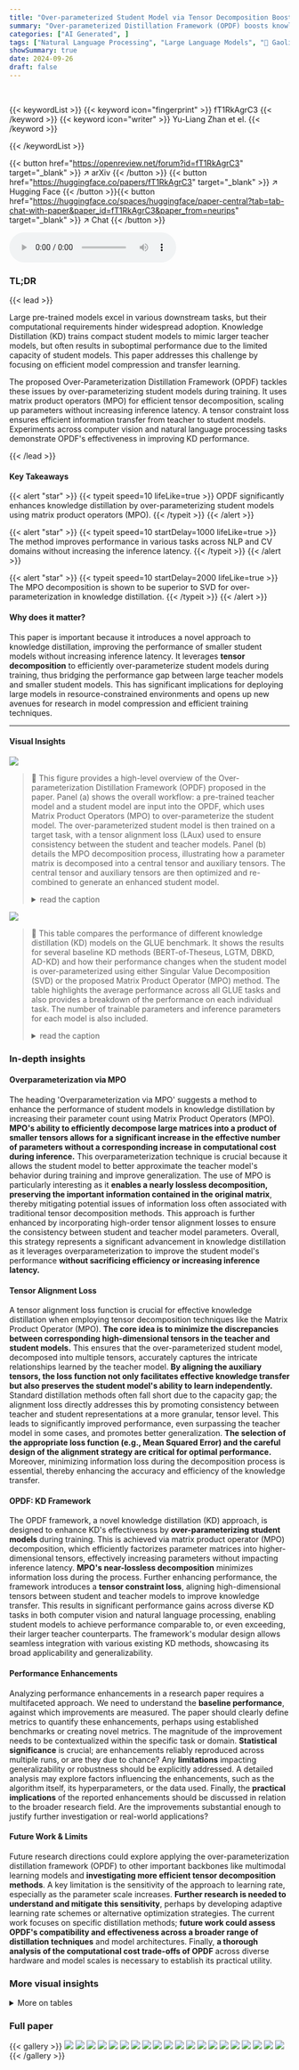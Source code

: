 ```yaml
---
title: "Over-parameterized Student Model via Tensor Decomposition Boosted Knowledge Distillation"
summary: "Over-parameterized Distillation Framework (OPDF) boosts knowledge distillation by efficiently over-parameterizing student models via tensor decomposition, significantly improving performance without i..."
categories: ["AI Generated", ]
tags: ["Natural Language Processing", "Large Language Models", "🏢 Gaoling School of Artificial Intelligence, Renmin University of China",]
showSummary: true
date: 2024-09-26
draft: false
---
```


<br>

{{< keywordList >}}
{{< keyword icon="fingerprint" >}} fT1RkAgrC3 {{< /keyword >}}
{{< keyword icon="writer" >}} Yu-Liang Zhan et el. {{< /keyword >}}
 
{{< /keywordList >}}

{{< button href="https://openreview.net/forum?id=fT1RkAgrC3" target="_blank" >}}
↗ arXiv
{{< /button >}}
{{< button href="https://huggingface.co/papers/fT1RkAgrC3" target="_blank" >}}
↗ Hugging Face
{{< /button >}}{{< button href="https://huggingface.co/spaces/huggingface/paper-central?tab=tab-chat-with-paper&paper_id=fT1RkAgrC3&paper_from=neurips" target="_blank" >}}
↗ Chat
{{< /button >}}




<audio controls>
    <source src="https://ai-paper-reviewer.com/fT1RkAgrC3/podcast.wav" type="audio/wav">
    Your browser does not support the audio element.
</audio>


### TL;DR


{{< lead >}}

Large pre-trained models excel in various downstream tasks, but their computational requirements hinder widespread adoption. Knowledge Distillation (KD) trains compact student models to mimic larger teacher models, but often results in suboptimal performance due to the limited capacity of student models.  This paper addresses this challenge by focusing on efficient model compression and transfer learning. 

The proposed Over-Parameterization Distillation Framework (OPDF) tackles these issues by over-parameterizing student models during training. It uses matrix product operators (MPO) for efficient tensor decomposition, scaling up parameters without increasing inference latency.  A tensor constraint loss ensures efficient information transfer from teacher to student models.  Experiments across computer vision and natural language processing tasks demonstrate OPDF's effectiveness in improving KD performance.

{{< /lead >}}


#### Key Takeaways

{{< alert "star" >}}
{{< typeit speed=10 lifeLike=true >}} OPDF significantly enhances knowledge distillation by over-parameterizing student models using matrix product operators (MPO). {{< /typeit >}}
{{< /alert >}}

{{< alert "star" >}}
{{< typeit speed=10 startDelay=1000 lifeLike=true >}} The method improves performance in various tasks across NLP and CV domains without increasing the inference latency. {{< /typeit >}}
{{< /alert >}}

{{< alert "star" >}}
{{< typeit speed=10 startDelay=2000 lifeLike=true >}} The MPO decomposition is shown to be superior to SVD for over-parameterization in knowledge distillation. {{< /typeit >}}
{{< /alert >}}

#### Why does it matter?
This paper is important because it introduces a novel approach to knowledge distillation, improving the performance of smaller student models without increasing inference latency.  It leverages **tensor decomposition** to efficiently over-parameterize student models during training, thus bridging the performance gap between large teacher models and smaller student models. This has significant implications for deploying large models in resource-constrained environments and opens up new avenues for research in model compression and efficient training techniques.

------
#### Visual Insights



![](https://ai-paper-reviewer.com/fT1RkAgrC3/figures_3_1.jpg)

> 🔼 This figure provides a high-level overview of the Over-parameterization Distillation Framework (OPDF) proposed in the paper.  Panel (a) shows the overall workflow: a pre-trained teacher model and a student model are input into the OPDF, which uses Matrix Product Operators (MPO) to over-parameterize the student model. The over-parameterized student model is then trained on a target task, with a tensor alignment loss (LAux) used to ensure consistency between the student and teacher models. Panel (b) details the MPO decomposition process, illustrating how a parameter matrix is decomposed into a central tensor and auxiliary tensors. The central tensor and auxiliary tensors are then optimized and re-combined to generate an enhanced student model.
> <details>
> <summary>read the caption</summary>
> Figure 1: The overview of over-parameter distillation framework (OPDF) for knowledge ditillation. a, We use MPO decomposition to realize the over-parameter procedure for the student model. The auxiliary tensors of the student model are trained to imitate the auxiliary tensors of the teacher model closely. b, We present an illustrative example of MPO decomposition. A parameter matrix WIxJ is decomposed into central tensor and auxiliary tensors.
> </details>





![](https://ai-paper-reviewer.com/fT1RkAgrC3/tables_6_1.jpg)

> 🔼 This table compares the performance of different knowledge distillation (KD) models on the GLUE benchmark.  It shows the results for several baseline KD methods (BERT-of-Theseus, LGTM, DBKD, AD-KD) and how their performance changes when the student model is over-parameterized using either Singular Value Decomposition (SVD) or the proposed Matrix Product Operator (MPO) method. The table highlights the average performance across all GLUE tasks and also provides a breakdown of the performance on each individual task.  The number of trainable parameters and inference parameters for each model is also included.
> <details>
> <summary>read the caption</summary>
> Table 1: Comparison of performance on the GLUE benchmark (in percent). The terms '+SVD' and '+OPDF' represent the use of different over-parameterization methods in a KD model. '# Train Params' and '# Inference Params' refer to the total number of parameters during training and inference, respectively. Numbers marked with * indicate tasks not tested in the original studies; results here are reproduced from the published code. The best result for each task is highlight in bold. For all the results, we report the mean values of five runs using different random seeds.
> </details>





### In-depth insights


#### Overparameterization via MPO
The heading 'Overparameterization via MPO' suggests a method to enhance the performance of student models in knowledge distillation by increasing their parameter count using Matrix Product Operators (MPO).  **MPO's ability to efficiently decompose large matrices into a product of smaller tensors allows for a significant increase in the effective number of parameters without a corresponding increase in computational cost during inference.** This overparameterization technique is crucial because it allows the student model to better approximate the teacher model's behavior during training and improve generalization.  The use of MPO is particularly interesting as it **enables a nearly lossless decomposition, preserving the important information contained in the original matrix**, thereby mitigating potential issues of information loss often associated with traditional tensor decomposition methods. This approach is further enhanced by incorporating high-order tensor alignment losses to ensure the consistency between student and teacher model parameters. Overall, this strategy represents a significant advancement in knowledge distillation as it leverages overparameterization to improve the student model's performance **without sacrificing efficiency or increasing inference latency.**

#### Tensor Alignment Loss
A tensor alignment loss function is crucial for effective knowledge distillation when employing tensor decomposition techniques like the Matrix Product Operator (MPO).  **The core idea is to minimize the discrepancies between corresponding high-dimensional tensors in the teacher and student models.** This ensures that the over-parameterized student model, decomposed into multiple tensors, accurately captures the intricate relationships learned by the teacher model.  **By aligning the auxiliary tensors, the loss function not only facilitates effective knowledge transfer but also preserves the student model's ability to learn independently.**  Standard distillation methods often fall short due to the capacity gap; the alignment loss directly addresses this by promoting consistency between teacher and student representations at a more granular, tensor level. This leads to significantly improved performance, even surpassing the teacher model in some cases, and promotes better generalization.  **The selection of the appropriate loss function (e.g., Mean Squared Error) and the careful design of the alignment strategy are critical for optimal performance.**  Moreover, minimizing information loss during the decomposition process is essential, thereby enhancing the accuracy and efficiency of the knowledge transfer.

#### OPDF: KD Framework
The OPDF framework, a novel knowledge distillation (KD) approach, is designed to enhance KD's effectiveness by **over-parameterizing student models** during training. This is achieved via matrix product operator (MPO) decomposition, which efficiently factorizes parameter matrices into higher-dimensional tensors, effectively increasing parameters without impacting inference latency.  **MPO's near-lossless decomposition** minimizes information loss during the process.  Further enhancing performance, the framework introduces a **tensor constraint loss**, aligning high-dimensional tensors between student and teacher models to improve knowledge transfer.  This results in significant performance gains across diverse KD tasks in both computer vision and natural language processing, enabling student models to achieve performance comparable to, or even exceeding, their larger teacher counterparts. The framework's modular design allows seamless integration with various existing KD methods, showcasing its broad applicability and generalizability.

#### Performance Enhancements
Analyzing performance enhancements in a research paper requires a multifaceted approach.  We need to understand the **baseline performance**,  against which improvements are measured. The paper should clearly define metrics to quantify these enhancements, perhaps using established benchmarks or creating novel metrics. The magnitude of the improvement needs to be contextualized within the specific task or domain.  **Statistical significance** is crucial; are enhancements reliably reproduced across multiple runs, or are they due to chance?  Any **limitations** impacting generalizability or robustness should be explicitly addressed. A detailed analysis may explore factors influencing the enhancements, such as the algorithm itself, its hyperparameters, or the data used.  Finally, the **practical implications** of the reported enhancements should be discussed in relation to the broader research field. Are the improvements substantial enough to justify further investigation or real-world applications?

#### Future Work & Limits
Future research directions could explore applying the over-parameterization distillation framework (OPDF) to other important backbones like multimodal learning models and **investigating more efficient tensor decomposition methods**.  A key limitation is the sensitivity of the approach to learning rate, especially as the parameter scale increases. **Further research is needed to understand and mitigate this sensitivity**, perhaps by developing adaptive learning rate schemes or alternative optimization strategies. The current work focuses on specific distillation methods; **future work could assess OPDF's compatibility and effectiveness across a broader range of distillation techniques** and model architectures. Finally, **a thorough analysis of the computational cost trade-offs of OPDF** across diverse hardware and model scales is necessary to establish its practical utility.


### More visual insights




<details>
<summary>More on tables
</summary>


![](https://ai-paper-reviewer.com/fT1RkAgrC3/tables_7_1.jpg)
> 🔼 This table compares the performance of different knowledge distillation (KD) methods on the GLUE benchmark.  It shows the impact of adding Singular Value Decomposition (SVD) and the proposed Over-Parameterized Distillation Framework (OPDF) to several baseline KD methods.  The table presents accuracy and F1 scores for various tasks, along with the number of parameters used during training and inference.  The best performing method for each task is highlighted.
> <details>
> <summary>read the caption</summary>
> Table 1: Comparison of performance on the GLUE benchmark (in percent). The terms '+SVD' and '+OPDF' represent the use of different over-parameterization methods in a KD model. '# Train Params' and '# Inference Params' refer to the total number of parameters during training and inference, respectively. Numbers marked with * indicate tasks not tested in the original studies; results here are reproduced from the published code. The best result for each task is highlight in bold. For all the results, we report the mean values of five runs using different random seeds.
> </details>

![](https://ai-paper-reviewer.com/fT1RkAgrC3/tables_8_1.jpg)
> 🔼 This table presents a comparison of the performance of different knowledge distillation (KD) methods on the GLUE benchmark.  It shows the results for baseline KD methods (BERT-of-Theseus, LGTM, DBKD, and AD-KD), as well as those same methods enhanced by the addition of SVD and OPDF over-parameterization techniques. The table reports the accuracy, F1-score, or correlation coefficient for each task in the GLUE benchmark, and also notes the number of training and inference parameters for each model.  The best result for each task is highlighted in bold.
> <details>
> <summary>read the caption</summary>
> Table 1: Comparison of performance on the GLUE benchmark (in percent). The terms '+SVD' and '+OPDF' represent the use of different over-parameterization methods in a KD model. '# Train Params' and '# Inference Params' refer to the total number of parameters during training and inference, respectively. Numbers marked with * indicate tasks not tested in the original studies; results here are reproduced from the published code. For all the results, we report the mean values of five runs using different random seeds.
> </details>

![](https://ai-paper-reviewer.com/fT1RkAgrC3/tables_16_1.jpg)
> 🔼 This table presents a comparison of the performance of different knowledge distillation (KD) models on the GLUE benchmark.  It compares baseline KD methods (BERT-of-Theseus, LGTM, DBKD, AD-KD) against versions of these methods that incorporate either SVD or the proposed OPDF (Over-Parameterization Distillation Framework) over-parameterization technique. The table shows accuracy, F1 scores, and correlation coefficients for various sub-tasks within GLUE, along with the number of parameters used during training and inference for each model.  The results highlight the performance improvements achieved by integrating the OPDF method with existing KD techniques.
> <details>
> <summary>read the caption</summary>
> Table 1: Comparison of performance on the GLUE benchmark (in percent). The terms '+SVD' and '+OPDF' represent the use of different over-parameterization methods in a KD model. '# Train Params' and '# Inference Params' refer to the total number of parameters during training and inference, respectively. Numbers marked with * indicate tasks not tested in the original studies; results here are reproduced from the published code. The best result for each task is highlight in bold. For all the results, we report the mean values of five runs using different random seeds.
> </details>

![](https://ai-paper-reviewer.com/fT1RkAgrC3/tables_16_2.jpg)
> 🔼 This table compares the performance of different knowledge distillation (KD) methods on the GLUE benchmark.  It shows the impact of two over-parameterization techniques (+SVD and +OPDF) on various baseline KD models (BERT-of-Theseus, LGTM, DBKD, and AD-KD). The table presents accuracy, F1 scores, and correlation coefficients for multiple downstream tasks (RTE, MRPC, STS-B, COLA, SST-2, QNLI, QQP, and MNLI).  The number of trainable parameters and inference parameters for each model are also included, highlighting the efficiency of the proposed OPDF method.
> <details>
> <summary>read the caption</summary>
> Table 1: Comparison of performance on the GLUE benchmark (in percent). The terms '+SVD' and '+OPDF' represent the use of different over-parameterization methods in a KD model. '# Train Params' and '# Inference Params' refer to the total number of parameters during training and inference, respectively. Numbers marked with * indicate tasks not tested in the original studies; results here are reproduced from the published code. For all the results, we report the mean values of five runs using different random seeds.
> </details>

![](https://ai-paper-reviewer.com/fT1RkAgrC3/tables_17_1.jpg)
> 🔼 This table compares the performance of various knowledge distillation (KD) methods on the GLUE benchmark.  It shows the performance of baseline models (BERT-of-Theseus, LGTM, DBKD, AD-KD) and the improvement achieved when using either SVD or the proposed OPDF method for over-parameterization of the student model.  The table reports accuracy and F1 scores for different GLUE tasks, along with the number of trainable and inference parameters for each configuration.  The results highlight the improved performance when using OPDF for over-parameterization, particularly exceeding the performance of the teacher model in some cases.
> <details>
> <summary>read the caption</summary>
> Table 1: Comparison of performance on the GLUE benchmark (in percent). The terms '+SVD' and '+OPDF' represent the use of different over-parameterization methods in a KD model. '# Train Params' and '# Inference Params' refer to the total number of parameters during training and inference, respectively. Numbers marked with * indicate tasks not tested in the original studies; results here are reproduced from the published code. For all the results, we report the mean values of five runs using different random seeds.
> </details>

![](https://ai-paper-reviewer.com/fT1RkAgrC3/tables_17_2.jpg)
> 🔼 This table compares the performance of different knowledge distillation (KD) methods on the GLUE benchmark.  It shows the impact of integrating over-parameterization techniques (+SVD and +OPDF) with various baseline KD methods. The table reports accuracy (or F1 score) on different GLUE tasks, the number of parameters used during training and inference, and highlights the best performing method for each task. The results represent the average of five runs.
> <details>
> <summary>read the caption</summary>
> Table 1: Comparison of performance on the GLUE benchmark (in percent). The terms '+SVD' and '+OPDF' represent the use of different over-parameterization methods in a KD model. '# Train Params' and '# Inference Params' refer to the total number of parameters during training and inference, respectively. Numbers marked with * indicate tasks not tested in the original studies; results here are reproduced from the published code. The best result for each task is highlight in bold. For all the results, we report the mean values of five runs using different random seeds.
> </details>

![](https://ai-paper-reviewer.com/fT1RkAgrC3/tables_18_1.jpg)
> 🔼 This table compares the performance of different knowledge distillation (KD) methods on the GLUE benchmark.  It shows the impact of adding SVD and OPDF (the proposed over-parameterization method) to various existing KD approaches (BERT-of-Theseus, LGTM, DBKD, AD-KD).  The table includes accuracy, F1 score, and Matthews Correlation Coefficient for various tasks, along with the number of parameters during training and inference. The bold values represent the best performance for each task.
> <details>
> <summary>read the caption</summary>
> Table 1: Comparison of performance on the GLUE benchmark (in percent). The terms '+SVD' and '+OPDF' represent the use of different over-parameterization methods in a KD model. '\# Train Params' and '\# Inference Params' refer to the total number of parameters during training and inference, respectively. Numbers marked with * indicate tasks not tested in the original studies; results here are reproduced from the published code. The best result for each task is highlight in bold. For all the results, we report the mean values of five runs using different random seeds.
> </details>

![](https://ai-paper-reviewer.com/fT1RkAgrC3/tables_19_1.jpg)
> 🔼 This table compares the performance of different knowledge distillation (KD) models on the GLUE benchmark.  It shows the impact of two over-parameterization methods (+SVD and +OPDF) on various baseline KD models (BERT-of-Theseus, LGTM, DBKD, AD-KD).  The table includes the accuracy and F1 scores for each task, the number of trainable parameters during training and inference, and highlights the best-performing model for each task.  The results are averaged over five runs with different random seeds.
> <details>
> <summary>read the caption</summary>
> Table 1: Comparison of performance on the GLUE benchmark (in percent). The terms '+SVD' and '+OPDF' represent the use of different over-parameterization methods in a KD model. '# Train Params' and '# Inference Params' refer to the total number of parameters during training and inference, respectively. Numbers marked with * indicate tasks not tested in the original studies; results here are reproduced from the published code. The best result for each task is highlight in bold. For all the results, we report the mean values of five runs using different random seeds.
> </details>

![](https://ai-paper-reviewer.com/fT1RkAgrC3/tables_19_2.jpg)
> 🔼 This table compares the performance of different knowledge distillation (KD) models on the GLUE benchmark. It shows the impact of two over-parameterization methods (+SVD and +OPDF) on the performance of several KD methods (BERT-of-Theseus, LGTM, DBKD, AD-KD). The table includes the accuracy and F1 scores for each task, the number of parameters during training and inference, and highlights the best performance achieved for each task. The results are averaged over five runs with different random seeds. 
> <details>
> <summary>read the caption</summary>
> Table 1: Comparison of performance on the GLUE benchmark (in percent). The terms '+SVD' and '+OPDF' represent the use of different over-parameterization methods in a KD model. '# Train Params' and '# Inference Params' refer to the total number of parameters during training and inference, respectively. Numbers marked with * indicate tasks not tested in the original studies; results here are reproduced from the published code. The best result for each task is highlight in bold. For all the results, we report the mean values of five runs using different random seeds.
> </details>

</details>




### Full paper

{{< gallery >}}
<img src="https://ai-paper-reviewer.com/fT1RkAgrC3/1.png" class="grid-w50 md:grid-w33 xl:grid-w25" />
<img src="https://ai-paper-reviewer.com/fT1RkAgrC3/2.png" class="grid-w50 md:grid-w33 xl:grid-w25" />
<img src="https://ai-paper-reviewer.com/fT1RkAgrC3/3.png" class="grid-w50 md:grid-w33 xl:grid-w25" />
<img src="https://ai-paper-reviewer.com/fT1RkAgrC3/4.png" class="grid-w50 md:grid-w33 xl:grid-w25" />
<img src="https://ai-paper-reviewer.com/fT1RkAgrC3/5.png" class="grid-w50 md:grid-w33 xl:grid-w25" />
<img src="https://ai-paper-reviewer.com/fT1RkAgrC3/6.png" class="grid-w50 md:grid-w33 xl:grid-w25" />
<img src="https://ai-paper-reviewer.com/fT1RkAgrC3/7.png" class="grid-w50 md:grid-w33 xl:grid-w25" />
<img src="https://ai-paper-reviewer.com/fT1RkAgrC3/8.png" class="grid-w50 md:grid-w33 xl:grid-w25" />
<img src="https://ai-paper-reviewer.com/fT1RkAgrC3/9.png" class="grid-w50 md:grid-w33 xl:grid-w25" />
<img src="https://ai-paper-reviewer.com/fT1RkAgrC3/10.png" class="grid-w50 md:grid-w33 xl:grid-w25" />
<img src="https://ai-paper-reviewer.com/fT1RkAgrC3/11.png" class="grid-w50 md:grid-w33 xl:grid-w25" />
<img src="https://ai-paper-reviewer.com/fT1RkAgrC3/12.png" class="grid-w50 md:grid-w33 xl:grid-w25" />
<img src="https://ai-paper-reviewer.com/fT1RkAgrC3/13.png" class="grid-w50 md:grid-w33 xl:grid-w25" />
<img src="https://ai-paper-reviewer.com/fT1RkAgrC3/14.png" class="grid-w50 md:grid-w33 xl:grid-w25" />
<img src="https://ai-paper-reviewer.com/fT1RkAgrC3/15.png" class="grid-w50 md:grid-w33 xl:grid-w25" />
<img src="https://ai-paper-reviewer.com/fT1RkAgrC3/16.png" class="grid-w50 md:grid-w33 xl:grid-w25" />
<img src="https://ai-paper-reviewer.com/fT1RkAgrC3/17.png" class="grid-w50 md:grid-w33 xl:grid-w25" />
<img src="https://ai-paper-reviewer.com/fT1RkAgrC3/18.png" class="grid-w50 md:grid-w33 xl:grid-w25" />
<img src="https://ai-paper-reviewer.com/fT1RkAgrC3/19.png" class="grid-w50 md:grid-w33 xl:grid-w25" />
<img src="https://ai-paper-reviewer.com/fT1RkAgrC3/20.png" class="grid-w50 md:grid-w33 xl:grid-w25" />
{{< /gallery >}}